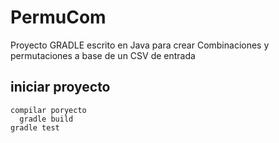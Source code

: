 # PermuCom

Proyecto GRADLE escrito en Java para crear Combinaciones y permutaciones a base de un CSV de entrada
 
 ## iniciar proyecto
    compilar poryecto 
      gradle build
    gradle test
    
